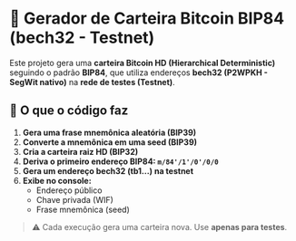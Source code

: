# 📘 Gerador de Carteira Bitcoin BIP84 (bech32 - Testnet)

Este projeto gera uma **carteira Bitcoin HD (Hierarchical Deterministic)** seguindo o padrão **BIP84**, que utiliza endereços **bech32 (P2WPKH - SegWit nativo)** na **rede de testes (Testnet)**.

## 🚀 O que o código faz

1. **Gera uma frase mnemônica aleatória (BIP39)**  
2. **Converte a mnemônica em uma seed (BIP39)**  
3. **Cria a carteira raiz HD (BIP32)**  
4. **Deriva o primeiro endereço BIP84: `m/84'/1'/0'/0/0`**  
5. **Gera um endereço bech32 (tb1...) na testnet**
6. **Exibe no console:**
   - Endereço público
   - Chave privada (WIF)
   - Frase mnemônica (seed)

> ⚠️ Cada execução gera uma carteira nova. Use **apenas para testes**.
